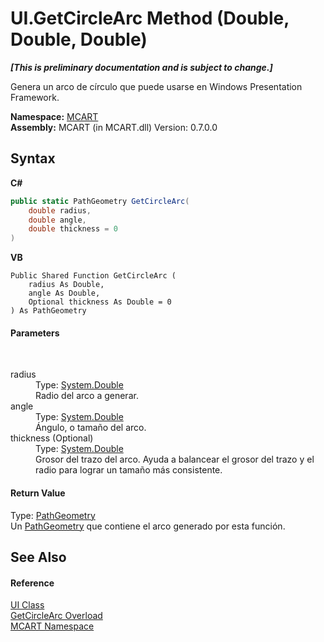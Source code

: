 # UI.GetCircleArc Method (Double, Double, Double)
 _**\[This is preliminary documentation and is subject to change.\]**_

Genera un arco de círculo que puede usarse en Windows Presentation Framework.

**Namespace:**&nbsp;<a href="89e7854f-fe6f-d208-fb0c-b17953422852">MCART</a><br />**Assembly:**&nbsp;MCART (in MCART.dll) Version: 0.7.0.0

## Syntax

**C#**<br />
``` C#
public static PathGeometry GetCircleArc(
	double radius,
	double angle,
	double thickness = 0
)
```

**VB**<br />
``` VB
Public Shared Function GetCircleArc ( 
	radius As Double,
	angle As Double,
	Optional thickness As Double = 0
) As PathGeometry
```


#### Parameters
&nbsp;<dl><dt>radius</dt><dd>Type: <a href="http://msdn2.microsoft.com/es-es/library/643eft0t" target="_blank">System.Double</a><br />Radio del arco a generar.</dd><dt>angle</dt><dd>Type: <a href="http://msdn2.microsoft.com/es-es/library/643eft0t" target="_blank">System.Double</a><br />Ángulo, o tamaño del arco.</dd><dt>thickness (Optional)</dt><dd>Type: <a href="http://msdn2.microsoft.com/es-es/library/643eft0t" target="_blank">System.Double</a><br />Grosor del trazo del arco. Ayuda a balancear el grosor del trazo y el radio para lograr un tamaño más consistente.</dd></dl>

#### Return Value
Type: <a href="http://msdn2.microsoft.com/es-es/library/ms635298" target="_blank">PathGeometry</a><br />Un <a href="http://msdn2.microsoft.com/es-es/library/ms635298" target="_blank">PathGeometry</a> que contiene el arco generado por esta función.

## See Also


#### Reference
<a href="11cde9c6-a596-d602-594d-308b0ec41ea6">UI Class</a><br /><a href="b5f18c1b-f0ca-63af-ab52-c9dd69508e50">GetCircleArc Overload</a><br /><a href="89e7854f-fe6f-d208-fb0c-b17953422852">MCART Namespace</a><br />